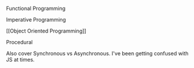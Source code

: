 Functional Programming

Imperative Programming

[[Object Oriented Programming]]

Procedural


Also cover Synchronous vs Asynchronous.  I've been getting confused with JS at times.

